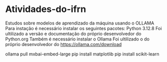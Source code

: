 # Atividades-do-ifrn
Estudos sobre modelos de aprendizado da máquina usando o OLLAMA
Para instação é necessário instalar os seguintes pacotes:
Python 3.12.8 
Foi ultilizado a versão e documentação do próprio desenvolvedor do Python.org
Também é necessário instalar o Ollama
Foi ultilizado o do próprio desenvolvedor do https://ollama.com/download

 ollama pull mxbai-embed-large
 pip install matplotlib
 pip install scikit-learn
